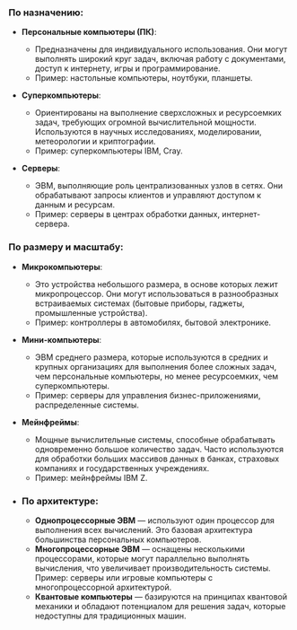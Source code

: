 ### **По назначению**:

- **Персональные компьютеры (ПК)**:
    - Предназначены для индивидуального использования. Они могут выполнять широкий круг задач, включая работу с документами, доступ к интернету, игры и программирование.
    - Пример: настольные компьютеры, ноутбуки, планшеты.
    
- **Суперкомпьютеры**:
    - Ориентированы на выполнение сверхсложных и ресурсоемких задач, требующих огромной вычислительной мощности. Используются в научных исследованиях, моделировании, метеорологии и криптографии.
    - Пример: суперкомпьютеры IBM, Cray.
    
- **Серверы**:
	- ЭВМ, выполняющие роль централизованных узлов в сетях. Они обрабатывают запросы клиентов и управляют доступом к данным и ресурсам.
	- Пример: серверы в центрах обработки данных, интернет-сервера.

### **По размеру и масштабу**:

- **Микрокомпьютеры**:
    - Это устройства небольшого размера, в основе которых лежит микропроцессор. Они могут использоваться в разнообразных встраиваемых системах (бытовые приборы, гаджеты, промышленные устройства).
    - Пример: контроллеры в автомобилях, бытовой электронике.
    
- **Мини-компьютеры**:
    - ЭВМ среднего размера, которые используются в средних и крупных организациях для выполнения более сложных задач, чем персональные компьютеры, но менее ресурсоемких, чем суперкомпьютеры.
    - Пример: серверы для управления бизнес-приложениями, распределенные системы.

- **Мейнфреймы**:
    - Мощные вычислительные системы, способные обрабатывать одновременно большое количество задач. Часто используются для обработки больших массивов данных в банках, страховых компаниях и государственных учреждениях.
    - Пример: мейнфреймы IBM Z.

- ### **По архитектуре:**
	- **Однопроцессорные ЭВМ** — используют один процессор для выполнения всех вычислений. Это базовая архитектура большинства персональных компьютеров.
	- **Многопроцессорные ЭВМ** — оснащены несколькими процессорами, которые могут параллельно выполнять вычисления, что увеличивает производительность системы. Пример: серверы или игровые компьютеры с многопроцессорной архитектурой.
	- **Квантовые компьютеры** — базируются на принципах квантовой механики и обладают потенциалом для решения задач, которые недоступны для традиционных машин.



